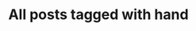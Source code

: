 ---
layout: tag
title: "All posts tagged with hand"
permalink: /weblog/tags/hand/
taxonomy: hand
---